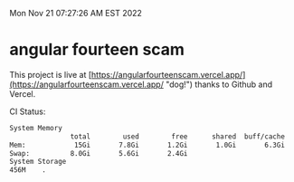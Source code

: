 Mon Nov 21 07:27:26 AM EST 2022

# angular fourteen scam


This project is live at [https://angularfourteenscam.vercel.app/](https://angularfourteenscam.vercel.app/ "dog!") thanks to Github and Vercel.

CI Status: 

```bash
System Memory
               total        used        free      shared  buff/cache   available
Mem:            15Gi       7.8Gi       1.2Gi       1.0Gi       6.3Gi       6.1Gi
Swap:          8.0Gi       5.6Gi       2.4Gi
System Storage
456M	.
```
